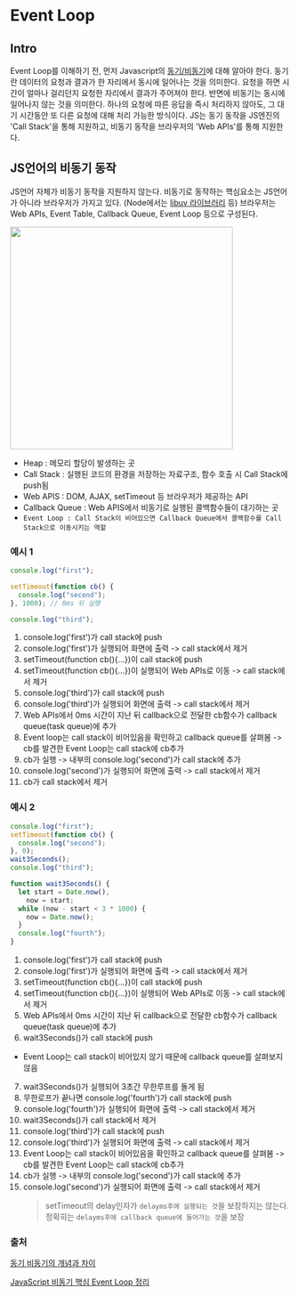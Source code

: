 # Event Loop

## Intro

Event Loop를 이해하기 전, 먼저 Javascript의 [동기/비동기]()에 대해 알아야 한다. 동기란 데이터의 요청과 결과가 한 자리에서 동시에 일어나는 것을 의미한다. 요청을 하면 시간이 얼마나 걸리던지 요청한 자리에서 결과가 주어져야 한다. 반면에 비동기는 동시에 일어나지 않는 것을 의미한다. 하나의 요청에 따른 응답을 즉시 처리하지 않아도, 그 대기 시간동안 또 다른 요청에 대해 처리 가능한 방식이다. JS는 동기 동작을 JS엔진의 'Call Stack'을 통해 지원하고, 비동기 동작을 브라우저의 'Web APIs'를 통해 지원한다.

## JS언어의 비동기 동작

JS언어 자체가 비동기 동작을 지원하지 않는다. 비동기로 동작하는 핵심요소는 JS언어가 아니라 브라우저가 가지고 있다. (Node에서는 [libuv 라이브러리](https://sjh836.tistory.com/99) 등) 브라우저는 Web APIs, Event Table, Callback Queue, Event Loop 등으로 구성된다.

<img src='https://miro.medium.com/v2/resize:fit:720/format:webp/1*pjRSYsfW-D8MCrGh9LS_4Q.png' width='400' />

- Heap : 메모리 할당이 발생하는 곳
- Call Stack : 실행된 코드의 환경을 저장하는 자료구조, 함수 호출 시 Call Stack에 push됨
- Web APIS : DOM, AJAX, setTimeout 등 브라우저가 제공하는 API
- Callback Queue : Web APIS에서 비동기로 실행된 콜백함수들이 대기하는 곳
- `Event Loop : Call Stack이 비어있으면 Callback Queue에서 콜백함수를 Call Stack으로 이동시키는 역할`

### 예시 1

```js
console.log("first");

setTimeout(function cb() {
  console.log("second");
}, 1000); // 0ms 뒤 실행

console.log("third");
```

1. console.log('first')가 call stack에 push
2. console.log('first')가 실행되어 화면에 출력 -> call stack에서 제거
3. setTimeout(function cb(){...})이 call stack에 push
4. setTimeout(function cb(){...})이 실행되어 Web APIs로 이동 -> call stack에서 제거
5. console.log('third')가 call stack에 push
6. console.log('third')가 실행되어 화면에 출력 -> call stack에서 제거
7. Web APIs에서 0ms 시간이 지난 뒤 callback으로 전달한 cb함수가 callback queue(task queue)에 추가
8. Event loop는 call stack이 비어있음을 확인하고 callback queue를 살펴봄 -> cb를 발견한 Event Loop는 call stack에 cb추가
9. cb가 실행 -> 내부의 console.log('second')가 call stack에 추가
10. console.log('second')가 실행되어 화면에 출력 -> call stack에서 제거
11. cb가 call stack에서 제거

### 예시 2

```js
console.log("first");
setTimeout(function cb() {
  console.log("second");
}, 0);
wait3Seconds();
console.log("third");

function wait3Seconds() {
  let start = Date.now(),
    now = start;
  while (now - start < 3 * 1000) {
    now = Date.now();
  }
  console.log("fourth");
}
```

1. console.log('first')가 call stack에 push
2. console.log('first')가 실행되어 화면에 출력 -> call stack에서 제거
3. setTimeout(function cb(){...})이 call stack에 push
4. setTimeout(function cb(){...})이 실행되어 Web APIs로 이동 -> call stack에서 제거
5. Web APIs에서 0ms 시간이 지난 뒤 callback으로 전달한 cb함수가 callback queue(task queue)에 추가
6. wait3Seconds()가 call stack에 push

- Event Loop는 call stack이 비어있지 않기 때문에 callback queue를 살펴보지 않음

7. wait3Seconds()가 실행되어 3초간 무한루프를 돌게 됨
8. 무한로프가 끝나면 console.log('fourth')가 call stack에 push
9. console.log('fourth')가 실행되어 화면에 출력 -> call stack에서 제거
10. wait3Seconds()가 call stack에서 제거
11. console.log('third')가 call stack에 push
12. console.log('third')가 실행되어 화면에 출력 -> call stack에서 제거
13. Event Loop는 call stack이 비어있음을 확인하고 callback queue를 살펴봄 -> cb를 발견한 Event Loop는 call stack에 cb추가
14. cb가 실행 -> 내부의 console.log('second')가 call stack에 추가
15. console.log('second')가 실행되어 화면에 출력 -> call stack에서 제거
    > setTimeout의 delay인자가 `delayms후에 실행되는 것`을 보장하지는 않는다. 정확히는 `delayms후에 callback queue에 들어가는 것`을 보장

### 출처

[동기 비동기의 개념과 차이](https://dev-coco.tistory.com/46)

[JavaScript 비동기 핵심 Event Loop 정리](https://medium.com/sjk5766/javascript-%EB%B9%84%EB%8F%99%EA%B8%B0-%ED%95%B5%EC%8B%AC-event-loop-%EC%A0%95%EB%A6%AC-422eb29231a8)
